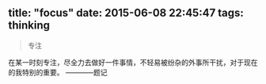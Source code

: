 title: "focus"
date: 2015-06-08 22:45:47
tags: thinking
---
>专注

在某一时刻专注，尽全力去做好一件事情，不轻易被纷杂的外事所干扰，对于现在的我特别的重要。                  ————题记


